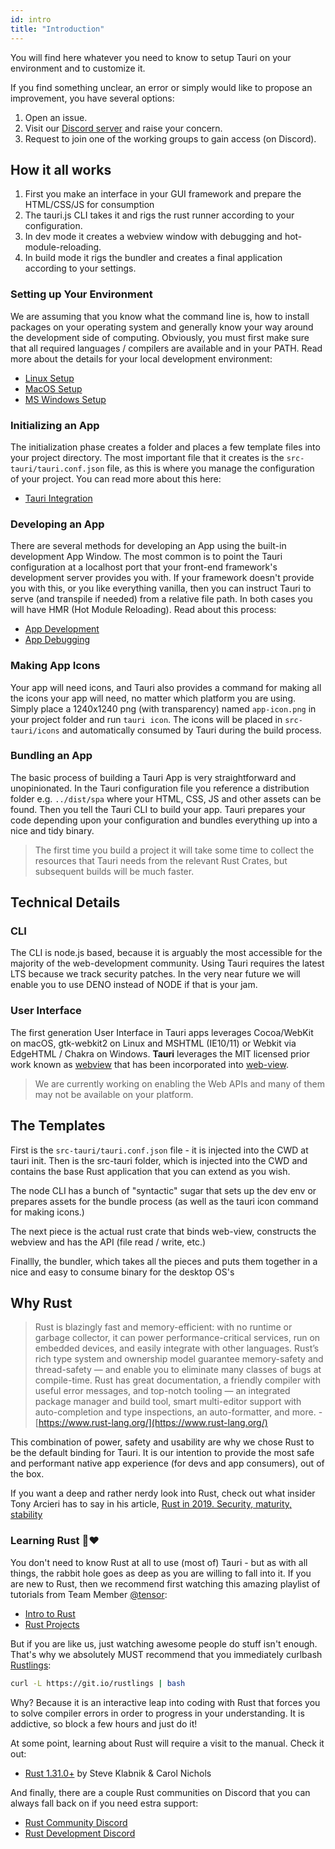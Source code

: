 ```yaml
---
id: intro
title: "Introduction"
---
```


You will find here whatever you need to know to setup Tauri on your environment and to customize it. 

If you find something unclear, an error or simply would like to propose an improvement, you have several options:
1. Open an issue.
2. Visit our [Discord server](https://discord.gg/SpmNs4S) and raise your concern.
3. Request to join one of the working groups to gain access (on Discord).


## How it all works

1. First you make an interface in your GUI framework and prepare the HTML/CSS/JS for consumption
2. The tauri.js CLI takes it and rigs the rust runner according to your configuration.
3. In dev mode it creates a webview window with debugging and hot-module-reloading.
4. In build mode it rigs the bundler and creates a final application according to your settings.

### Setting up Your Environment
We are assuming that you know what the command line is, how to install packages on your operating system and generally know your way around the development side of computing. Obviously, you must first make sure that all required languages / compilers are available and in your PATH. Read more about the details for your local development environment:
- [Linux Setup](https://github.com/tauri-apps/tauri/wiki/02.-Linux-Setup)
- [MacOS Setup](https://github.com/tauri-apps/tauri/wiki/03.-MacOS-Setup)
- [MS Windows Setup](https://github.com/tauri-apps/tauri/wiki/04.-MS-Windows-Setup)

### Initializing an App
The initialization phase creates a folder and places a few template files into your project directory. The most important file that it creates is the `src-tauri/tauri.conf.json` file, as this is where you manage the configuration of your project. You can read more about this here:
- [Tauri Integration](https://github.com/tauri-apps/tauri/wiki/05.-Tauri-Integration)

### Developing an App
There are several methods for developing an App using the built-in development App Window. The most common is to point the Tauri configuration at a localhost port that your front-end framework's development server provides you with. If your framework doesn't provide you with this, or you like everything vanilla, then you can instruct Tauri to serve (and transpile if needed) from a relative file path. In both cases you will have HMR (Hot Module Reloading). Read about this process:
- [App Development](https://github.com/tauri-apps/tauri/wiki/06.-App-Development)
- [App Debugging](https://github.com/tauri-apps/tauri/wiki/08.-App-Debugging)

### Making App Icons
Your app will need icons, and Tauri also provides a command for making all the icons your app will need, no matter which platform you are using. Simply place a 1240x1240 png (with transparency) named `app-icon.png` in your project folder and run `tauri icon`. The icons will be placed in `src-tauri/icons` and automatically consumed by Tauri during the build process.

### Bundling an App
The basic process of building a Tauri App is very straightforward and unopinionated. In the Tauri configuration file you reference a distribution folder e.g. `../dist/spa` where your HTML, CSS, JS and other assets can be found. Then you tell the Tauri CLI to build your app. Tauri prepares your code depending upon your configuration and bundles everything up into a nice and tidy binary.

> The first time you build a project it will take some time to collect the resources that Tauri needs from the relevant Rust Crates, but subsequent builds will be much faster.

## Technical Details
### CLI
The CLI is node.js based, because it is arguably the most accessible for the majority of the web-development community. Using Tauri requires the latest LTS because we track security patches. In the very near future we will enable you to use DENO instead of NODE if that is your jam.

### User Interface
The first generation User Interface in Tauri apps leverages Cocoa/WebKit on macOS, gtk-webkit2 on Linux and MSHTML (IE10/11) or Webkit via EdgeHTML / Chakra on Windows. **Tauri** leverages the MIT licensed prior work known as [webview](https://github.com/zserge/webview) that has been incorporated into [web-view](https://github.com/Boscop/web-view).

> We are currently working on enabling the Web APIs and many of them may not be available on your platform.

## The Templates
First is the `src-tauri/tauri.conf.json` file - it is injected into the CWD at tauri init.
Then is the src-tauri folder, which is injected into the CWD and contains the base Rust application that you can extend as you wish.

The node CLI has a bunch of "syntactic" sugar that sets up the dev env or prepares assets for the bundle process (as well as the tauri icon command for making icons.)

The next piece is the actual rust crate that binds web-view, constructs the webview and has the API (file read / write, etc.)

Finallly, the bundler, which takes all the pieces and puts them together in a nice and easy to consume binary for the desktop OS's

## Why Rust
> Rust is blazingly fast and memory-efficient: with no runtime or garbage collector, it can power performance-critical services, run on embedded devices, and easily integrate with other languages. Rust’s rich type system and ownership model guarantee memory-safety and thread-safety — and enable you to eliminate many classes of bugs at compile-time. Rust has great documentation, a friendly compiler with useful error messages, and top-notch tooling — an integrated package manager and build tool, smart multi-editor support with auto-completion and type inspections, an auto-formatter, and more. - [https://www.rust-lang.org/](https://www.rust-lang.org/)

This combination of power, safety and usability are why we chose Rust to be the default binding for Tauri. It is our intention to provide the most safe and performant native app experience (for devs and app consumers), out of the box.

If you want a deep and rather nerdy look into Rust, check out what insider Tony Arcieri has to say in his article, [Rust in 2019. Security, maturity, stability](https://tonyarcieri.com/rust-in-2019-security-maturity-stability)

### Learning Rust 🦀❤️
You don't need to know Rust at all to use (most of) Tauri - but as with all things, the rabbit hole goes as deep as you are willing to fall into it. If you are new to Rust, then we recommend first watching this amazing playlist of tutorials from Team Member [@tensor](https://tensor-programming.com/):
- [Intro to Rust](https://www.youtube.com/playlist?list=PLJbE2Yu2zumDF6BX6_RdPisRVHgzV02NW)
- [Rust Projects](https://www.youtube.com/playlist?list=PLJbE2Yu2zumDD5vy2BuSHvFZU0a6RDmgb)

But if you are like us, just watching awesome people do stuff isn't enough. That's why we absolutely MUST recommend that you immediately curlbash [Rustlings](https://github.com/rust-lang/rustlings):
```bash
curl -L https://git.io/rustlings | bash
```

Why? Because it is an interactive leap into coding with Rust that forces you to solve compiler errors in order to progress in your understanding. It is addictive, so block a few hours and just do it!

At some point, learning about Rust will require a visit to the manual. Check it out:
- [Rust 1.31.0+](https://doc.rust-lang.org/stable/book/) by Steve Klabnik & Carol Nichols

And finally, there are a couple Rust communities on Discord that you can always fall back on if you need estra support:
- [Rust Community Discord](https://bit.ly/rust-community)
- [Rust Development Discord](https://discord.gg/SG3m9pk)